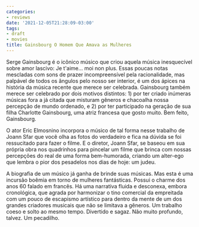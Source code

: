 ```yaml
---
categories:
- reviews
date: '2021-12-05T21:28:09-03:00'
tags:
- draft
- movies
title: Gainsbourg O Homem Que Amava as Mulheres
---
```


Serge Gainsbourg é o icônico músico que criou aquela música inesquecível sobre amor lascivo: Je t'aime... moi non plus. Essas poucas notas mescladas com sons de prazer incompreensível pela racionalidade, mas palpável de todos os ângulos pelo nosso ser interior, é um dos ápices na história da música recente que merece ser celebrada. Gainsbourg também merece ser celebrado por dois motivos distintos: 1) por ter criado inúmeras músicas fora a já citada que misturam gêneros e chacoalha nossa percepção de mundo ordenado, e 2) por ter participado na geração de sua filha Charlotte Gainsbourg, uma atriz francesa que gosto muito. Bem feito, Gainsbourg.

O ator Eric Elmosnino incorpora o músico de tal forma nesse trabalho de Joann Sfar que você olha as fotos do verdadeiro e fica na dúvida se foi ressucitado para fazer o filme. E o diretor, Joann Sfar, se baseou em sua própria obra nos quadrinhos para pincelar um filme que brinca com nossas percepções do real de uma forma bem-humorada, criando um alter-ego que lembra o pior dos pesadelos nos dias de hoje: um judeu.

A biografia de um músico já ganha de brinde suas músicas. Mas esta é uma incursão boêmia em torno de mulheres fantásticas. Possui o charme dos anos 60 falado em francês. Há uma narrativa fluida e desconexa, embora cronológica, que agrada por harmonizar o tino comercial da empreitada com um pouco de escapismo artístico para dentro da mente de um dos grandes criadores musicais que não se limitava a gêneros. Um trabalho coeso e solto ao mesmo tempo. Divertido e sagaz. Não muito profundo, talvez. Um pecadilho.
